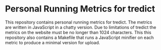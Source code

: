 # Personal Running Metrics for tredict

This repository contains personal running metrics for tredict. The metrics are
written in JavaScript in a chatty version. Due to limitations of tredict the
metrics on the website must be no longer than 1024 characters. This this
repository also contains a Makefile that runs a JavaScript minifier on each
metric to produce a minimal version for upload.
